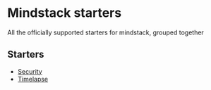 # Mindstack starters
All the officially supported starters for mindstack, grouped together

## Starters
- [Security](https://github.com/Truemedia/mindstack-starter-security)
- [Timelapse](https://github.com/Truemedia/mindstack-starter-timelapse)
